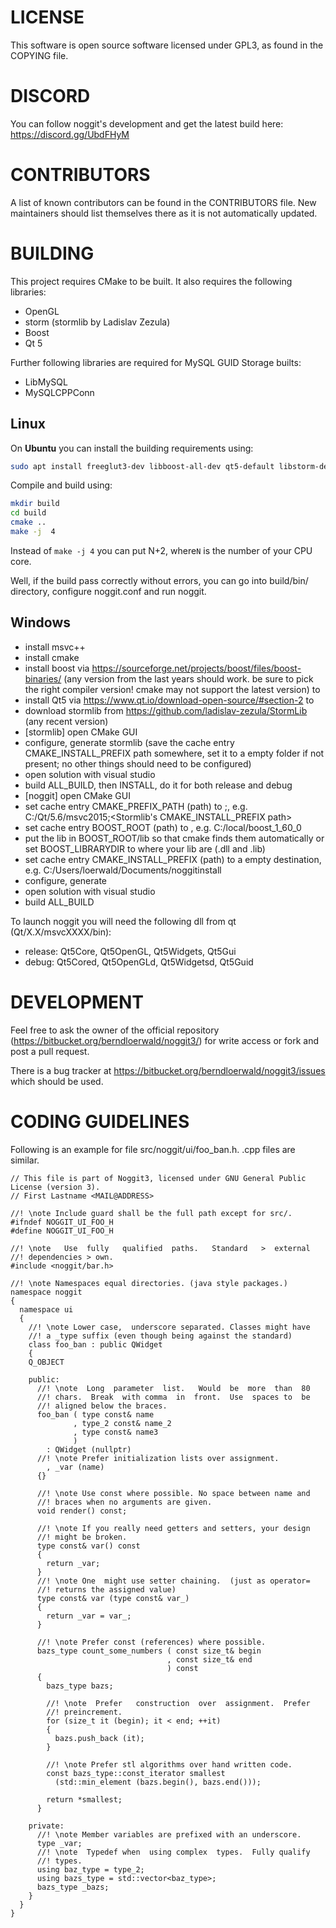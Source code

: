 # LICENSE #
This software is open source software licensed under GPL3, as found in
the COPYING file.

# DISCORD #
You can follow noggit's development and get the latest build here: https://discord.gg/UbdFHyM

# CONTRIBUTORS #
A  list  of  known  contributors  can be  found  in  the  CONTRIBUTORS
file.  New maintainers  should  list  themselves there  as  it is  not
automatically updated.

# BUILDING #
This  project  requires  CMake  to  be built.  It  also  requires  the
following libraries:

* OpenGL
* storm (stormlib by Ladislav Zezula)
* Boost
* Qt 5

Further following libraries are required for MySQL GUID Storage builts:

* LibMySQL
* MySQLCPPConn

## Linux ##

On **Ubuntu** you can install the building requirements using:
```bash
sudo apt install freeglut3-dev libboost-all-dev qt5-default libstorm-dev
```

Compile and build using:
```bash
mkdir build
cd build
cmake ..
make -j  4
```

Instead of `make -j 4` you can put N+2, where`N` is the number of your CPU core.

Well, if the build pass correctly without errors, you can go into build/bin/ directory, configure noggit.conf and run noggit.

## Windows ##

* install msvc++
* install cmake
* install boost via https://sourceforge.net/projects/boost/files/boost-binaries/ (any version from the last years should work. be sure to pick the right compiler version! cmake may not support the latest version) to <boost-install>
* install Qt5 via https://www.qt.io/download-open-source/#section-2 to <Qt-install>
* download stormlib from https://github.com/ladislav-zezula/StormLib (any recent version)
 * [stormlib] open CMake GUI
 * configure, generate stormlib (save the cache entry CMAKE_INSTALL_PREFIX path somewhere, set it to a empty folder if not present; no other things should need to be configured)
 * open solution with visual studio
 * build ALL_BUILD, then INSTALL, do it for both release and debug
* [noggit] open CMake GUI
 * set cache entry CMAKE_PREFIX_PATH (path) to <Qt-install>;<stormlib-build>, e.g. C:/Qt/5.6/msvc2015;<Stormlib's CMAKE_INSTALL_PREFIX path>
 * set cache entry BOOST_ROOT (path) to <boost-install>, e.g. C:/local/boost_1_60_0 
 * put the lib in BOOST_ROOT/lib so that cmake finds them automatically or set BOOST_LIBRARYDIR to where your lib are (.dll and .lib)
 * set cache entry CMAKE_INSTALL_PREFIX (path) to a empty destination, e.g. C:/Users/loerwald/Documents/noggitinstall
 * configure, generate
 * open solution with visual studio
 * build ALL_BUILD
 
 To launch noggit you will need the following dll from qt (Qt/X.X/msvcXXXX/bin):
  * release: Qt5Core, Qt5OpenGL, Qt5Widgets, Qt5Gui
  * debug: Qt5Cored, Qt5OpenGLd, Qt5Widgetsd, Qt5Guid 

# DEVELOPMENT #
Feel   free   to   ask   the   owner  of   the   official   repository
(https://bitbucket.org/berndloerwald/noggit3/)  for  write  access  or
fork and post a pull request.

There is a bug tracker at https://bitbucket.org/berndloerwald/noggit3/issues which should be used.

# CODING GUIDELINES #
Following is  an example for file  src/noggit/ui/foo_ban.h. .cpp files
are similar.

    // This file is part of Noggit3, licensed under GNU General Public License (version 3).
    // First Lastname <MAIL@ADDRESS>
 
    //! \note Include guard shall be the full path except for src/.
    #ifndef NOGGIT_UI_FOO_H
    #define NOGGIT_UI_FOO_H
 
    //! \note   Use  fully   qualified  paths.   Standard   >  external
    //! dependencies > own.
    #include <noggit/bar.h>
 
    //! \note Namespaces equal directories. (java style packages.)
    namespace noggit
    {
      namespace ui
      {
        //! \note Lower case,  underscore separated. Classes might have
        //! a _type suffix (even though being against the standard)
        class foo_ban : public QWidget
        {
        Q_OBJECT
 
        public:
          //! \note  Long  parameter  list.   Would  be  more  than  80
          //! chars.  Break  with comma  in  front.  Use  spaces to  be
          //! aligned below the braces.
          foo_ban ( type const& name
                  , type_2 const& name_2
                  , type const& name3
                  )
            : QWidget (nullptr)
          //! \note Prefer initialization lists over assignment.
            , _var (name)
          {}
 
          //! \note Use const where possible. No space between name and
          //! braces when no arguments are given.
          void render() const;
 
          //! \note If you really need getters and setters, your design
          //! might be broken.
          type const& var() const
          {
            return _var;
          }
          //! \note One  might use setter chaining.  (just as operator=
          //! returns the assigned value)
          type const& var (type const& var_)
          {
            return _var = var_;
          }
 
          //! \note Prefer const (references) where possible.
          bazs_type count_some_numbers ( const size_t& begin
                                       , const size_t& end
                                       ) const
          {
            bazs_type bazs;
 
            //! \note  Prefer   construction  over  assignment.  Prefer
            //! preincrement.
            for (size_t it (begin); it < end; ++it)
            {
              bazs.push_back (it);
            }
 
            //! \note Prefer stl algorithms over hand written code.
            const bazs_type::const_iterator smallest
              (std::min_element (bazs.begin(), bazs.end()));
 
            return *smallest;
          }
 
        private:
          //! \note Member variables are prefixed with an underscore.
          type _var;
          //! \note  Typedef when  using complex  types.  Fully qualify
          //! types.
          using baz_type = type_2;
          using bazs_type = std::vector<baz_type>;
          bazs_type _bazs;
        }
      }
    }
